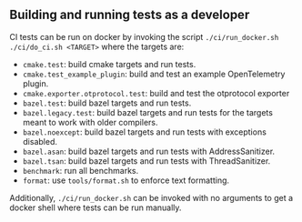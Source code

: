 ## Building and running tests as a developer

CI tests can be run on docker by invoking the script `./ci/run_docker.sh ./ci/do_ci.sh <TARGET>` where the targets are:

* `cmake.test`: build cmake targets and run tests.
* `cmake.test_example_plugin`: build and test an example OpenTelemetry plugin.
* `cmake.exporter.otprotocol.test`: build and test the otprotocol exporter
* `bazel.test`: build bazel targets and run tests.
* `bazel.legacy.test`: build bazel targets and run tests for the targets meant to work with older compilers.
* `bazel.noexcept`: build bazel targets and run tests with exceptions disabled.
* `bazel.asan`: build bazel targets and run tests with AddressSanitizer.
* `bazel.tsan`: build bazel targets and run tests with ThreadSanitizer.
* `benchmark`: run all benchmarks.
* `format`: use `tools/format.sh` to enforce text formatting.

Additionally, `./ci/run_docker.sh` can be invoked with no arguments to get a docker shell where tests
can be run manually.
